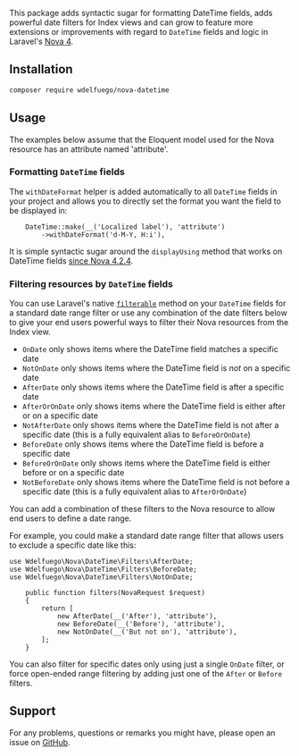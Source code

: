 This package adds syntactic sugar for formatting DateTime fields, adds powerful date filters for Index views and can grow to feature more extensions or improvements with regard to `DateTime` fields and logic in Laravel's [Nova 4](https://nova.laravel.com).

## Installation
```sh
composer require wdelfuego/nova-datetime
```
  
## Usage

The examples below assume that the Eloquent model used for the Nova resource has an attribute named 'attribute'.

### Formatting `DateTime` fields
The `withDateFormat` helper is added automatically to all `DateTime` fields in your project and allows you to directly set the format you want the field to be displayed in:

```
    DateTime::make(__('Localized label'), 'attribute')
        ->withDateFormat('d-M-Y, H:i'),
```

It is simple syntactic sugar around the `displayUsing` method that works on DateTime fields [since Nova 4.2.4](https://github.com/laravel/nova-issues/discussions/3929#discussioncomment-2607539).

### Filtering resources by `DateTime` fields

You can use Laravel's native [`filterable`](https://nova.laravel.com/docs/4.0/resources/fields.html#filterable-fields) method on your `DateTime` fields for a standard date range filter or use any combination of the date filters below to give your end users powerful ways to filter their Nova resources from the Index view.

- `OnDate` only shows items where the DateTime field matches a specific date
- `NotOnDate` only shows items where the DateTime field is *not* on a specific date
- `AfterDate` only shows items where the DateTime field is after a specific date
- `AfterOrOnDate` only shows items where the DateTime field is either after or on a specific date
- `NotAfterDate` only shows items where the DateTime field is not after a specific date (this is a fully equivalent alias to `BeforeOrOnDate`)
- `BeforeDate` only shows items where the DateTime field is before a specific date
- `BeforeOrOnDate` only shows items where the DateTime field is either before or on a specific date
- `NotBeforeDate` only shows items where the DateTime field is not before a specific date (this is a fully equivalent alias to `AfterOrOnDate`)

You can add a combination of these filters to the Nova resource to allow end users to define a date range.

For example, you could make a standard date range filter that allows users to exclude a specific date like this:
```
use Wdelfuego\Nova\DateTime\Filters\AfterDate;
use Wdelfuego\Nova\DateTime\Filters\BeforeDate;
use Wdelfuego\Nova\DateTime\Filters\NotOnDate;
```
```
    public function filters(NovaRequest $request)
    {
        return [
            new AfterDate(__('After'), 'attribute'),
            new BeforeDate(__('Before'), 'attribute'),
            new NotOnDate(__('But not on'), 'attribute'),
        ];
    }
```

You can also filter for specific dates only using just a single `OnDate` filter, or force open-ended range filtering by adding just one of the `After` or `Before` filters.

## Support

For any problems, questions or remarks you might have, please open an issue on [GitHub](https://github.com/wdelfuego/nova-datetime).